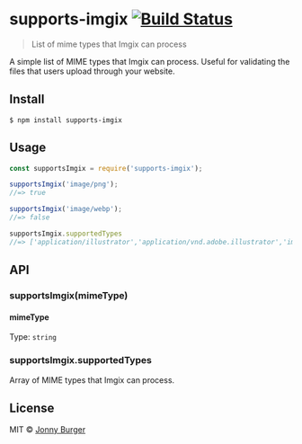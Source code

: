 # supports-imgix [![Build Status](https://travis-ci.com/JonnyBurger/supports-imgix.svg?branch=master)](https://travis-ci.com/JonnyBurger/supports-imgix?new)

> List of mime types that Imgix can process

A simple list of MIME types that Imgix can process. Useful for validating the files that users upload through your website.

## Install

```
$ npm install supports-imgix
```


## Usage

```js
const supportsImgix = require('supports-imgix');

supportsImgix('image/png');
//=> true

supportsImgix('image/webp');
//=> false

supportsImgix.supportedTypes
//=> ['application/illustrator','application/vnd.adobe.illustrator','image/bmp',...]


```


## API

### supportsImgix(mimeType)

#### mimeType

Type: `string`

### supportsImgix.supportedTypes

Array of MIME types that Imgix can process.

## License

MIT © [Jonny Burger](http://jonny.io)
